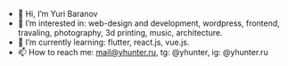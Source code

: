 - 👋 Hi, I’m Yuri Baranov
- 👀 I’m interested in: web-design and development, wordpress, frontend, travaling, photography, 3d printing, music, architecture.
- 🌱 I’m currently learning: flutter, react.js, vue.js.
- 📫 How to reach me: mail@yhunter.ru, tg: @yhunter, ig: @yhunter.ru

<!---
yhunter-ru/yhunter-ru is a ✨ special ✨ repository because its `README.md` (this file) appears on your GitHub profile.
You can click the Preview link to take a look at your changes.
--->
